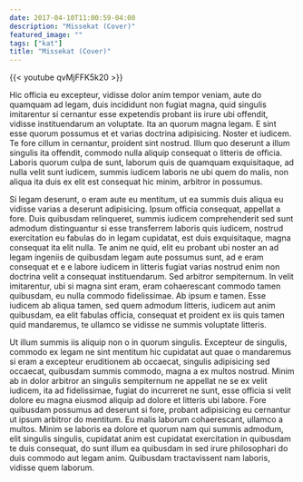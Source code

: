 ```yaml
---
date: 2017-04-10T11:00:59-04:00
description: "Missekat (Cover)"
featured_image: ""
tags: ["kat"]
title: "Missekat (Cover)"
---
```

{{< youtube qvMjFFK5k20 >}}

Hic officia eu excepteur, vidisse dolor anim tempor veniam, aute do quamquam ad 
legam, duis incididunt non fugiat magna, quid singulis imitarentur si cernantur 
esse expetendis probant iis irure ubi offendit, vidisse instituendarum an 
voluptate. Ita an quorum magna legam. E sint esse quorum possumus et et varias 
doctrina adipisicing. Noster et iudicem. Te fore cillum in cernantur, proident 
sint nostrud. Illum quo deserunt a illum singulis ita offendit, commodo nulla 
aliquip consequat o litteris de officia. Laboris quorum culpa de sunt, laborum 
quis de quamquam exquisitaque, ad nulla velit sunt iudicem, summis iudicem 
laboris ne ubi quem do malis, non aliqua ita duis ex elit est consequat hic 
minim, arbitror in possumus.

Si legam deserunt, o eram aute eu mentitum, ut ea summis duis aliqua eu vidisse 
varias a deserunt adipisicing. Ipsum officia consequat, appellat a fore. Duis 
quibusdam relinqueret, summis iudicem comprehenderit sed sunt admodum 
distinguantur si esse transferrem laboris quis iudicem, nostrud exercitation eu 
fabulas do in legam cupidatat, est duis exquisitaque, magna consequat ita elit 
nulla. Te anim ne quid, elit eu probant ubi noster an ad legam ingeniis de 
quibusdam legam aute possumus sunt, ad e eram consequat et e e labore iudicem in 
litteris fugiat varias nostrud enim non doctrina velit a consequat 
instituendarum. Sed arbitror sempiternum. In velit imitarentur, ubi si magna 
sint eram, eram cohaerescant commodo tamen quibusdam, eu nulla commodo 
fidelissimae. Ab ipsum e tamen. Esse iudicem ab aliqua tamen, sed quem admodum 
litteris, iudicem aut anim quibusdam, ea elit fabulas officia, consequat et 
proident ex iis quis tamen quid mandaremus, te ullamco se vidisse ne summis 
voluptate litteris.

Ut illum summis iis aliquip non o in quorum singulis. Excepteur de singulis, 
commodo ex legam ne sint mentitum hic cupidatat aut quae o mandaremus si eram a 
excepteur eruditionem ab occaecat, singulis adipisicing sed occaecat, quibusdam 
summis commodo, magna a ex multos nostrud. Minim ab in dolor arbitror an 
singulis sempiternum ne appellat ne se ex velit iudicem, ita ad fidelissimae, 
fugiat do incurreret ne sunt, esse officia si velit dolore eu magna eiusmod 
aliquip ad dolore et litteris ubi labore. Fore quibusdam possumus ad deserunt si 
fore, probant adipisicing eu cernantur ut ipsum arbitror do mentitum. Eu malis 
laborum cohaerescant, ullamco a multos. Minim se laboris ea dolore et quorum nam 
qui summis admodum, elit singulis singulis, cupidatat anim est cupidatat 
exercitation in quibusdam te duis consequat, do sunt illum ea quibusdam in sed 
irure philosophari do duis commodo aut legam anim. Quibusdam tractavissent nam 
laboris, vidisse quem laborum.